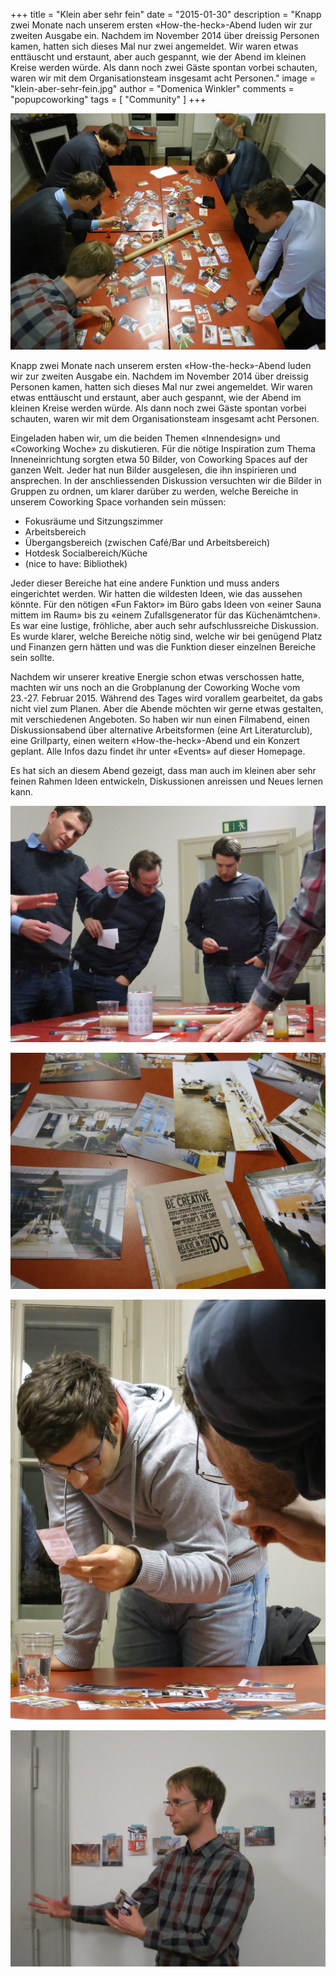 +++
title = "Klein aber sehr fein"
date = "2015-01-30"
description = "Knapp zwei Monate nach unserem ersten «How-the-heck»-Abend luden wir zur zweiten Ausgabe ein. Nachdem im November 2014 über dreissig Personen kamen, hatten sich dieses Mal nur zwei angemeldet. Wir waren etwas enttäuscht und erstaunt, aber auch gespannt, wie der Abend im kleinen Kreise werden würde. Als dann noch zwei Gäste spontan vorbei schauten, waren wir mit dem  Organisationsteam insgesamt acht Personen."
image = "klein-aber-sehr-fein.jpg"
author = "Domenica Winkler"
comments = "popupcoworking"
tags = [ "Community" ]
+++

![Klein aber sehr fein](klein-aber-sehr-fein.jpg)

<p class="lead">Knapp zwei Monate nach unserem ersten «How-the-heck»-Abend luden wir zur zweiten Ausgabe ein. Nachdem im November 2014 über dreissig Personen kamen, hatten sich dieses Mal nur zwei angemeldet. Wir waren etwas enttäuscht und erstaunt, aber auch gespannt, wie der Abend im kleinen Kreise werden würde. Als dann noch zwei Gäste spontan vorbei schauten, waren wir mit dem  Organisationsteam insgesamt acht Personen.</p>

Eingeladen haben wir, um die beiden Themen «Innendesign» und «Coworking Woche» zu diskutieren. Für die nötige Inspiration zum Thema Inneneinrichtung sorgten etwa 50 Bilder, von Coworking Spaces auf der ganzen Welt. Jeder hat nun Bilder ausgelesen, die ihn inspirieren und ansprechen. In der anschliessenden Diskussion versuchten wir die Bilder in Gruppen zu ordnen, um klarer darüber zu werden, welche Bereiche in unserem Coworking Space vorhanden sein müssen:

* Fokusräume und Sitzungszimmer
* Arbeitsbereich
* Übergangsbereich (zwischen Café/Bar und Arbeitsbereich)
* Hotdesk Socialbereich/Küche 
* (nice to have: Bibliothek)

Jeder dieser Bereiche hat eine andere Funktion und muss anders eingerichtet werden. Wir hatten die wildesten Ideen, wie das aussehen könnte. Für den nötigen «Fun Faktor» im Büro gabs Ideen von «einer Sauna mittem im Raum» bis zu «einem Zufallsgenerator für das Küchenämtchen». Es war eine lustige, fröhliche, aber auch sehr aufschlussreiche Diskussion. Es wurde klarer, welche Bereiche nötig sind, welche wir bei genügend Platz und Finanzen gern hätten und was die Funktion dieser einzelnen Bereiche sein sollte.

Nachdem wir unserer kreative Energie schon etwas verschossen hatte, machten wir uns noch an die Grobplanung der Coworking Woche vom 23.-27. Februar 2015. Während des Tages wird vorallem gearbeitet, da gabs nicht viel zum Planen. Aber die Abende möchten wir gerne etwas gestalten, mit verschiedenen Angeboten. So haben wir nun einen Filmabend, einen Diskussionsabend über alternative Arbeitsformen (eine Art Literaturclub), eine Grillparty, einen weitern «How-the-heck»-Abend und ein Konzert geplant. Alle Infos dazu findet ihr unter «Events» auf dieser Homepage.

Es hat sich an diesem Abend gezeigt, dass man auch im kleinen aber sehr feinen Rahmen Ideen entwickeln, Diskussionen anreissen und Neues lernen kann.

![Bild 1](image-1.jpg)

![Bild 2](image-2.jpg)

![Bild 3](image-3.jpg)

![Bild 4](image-4.jpg)